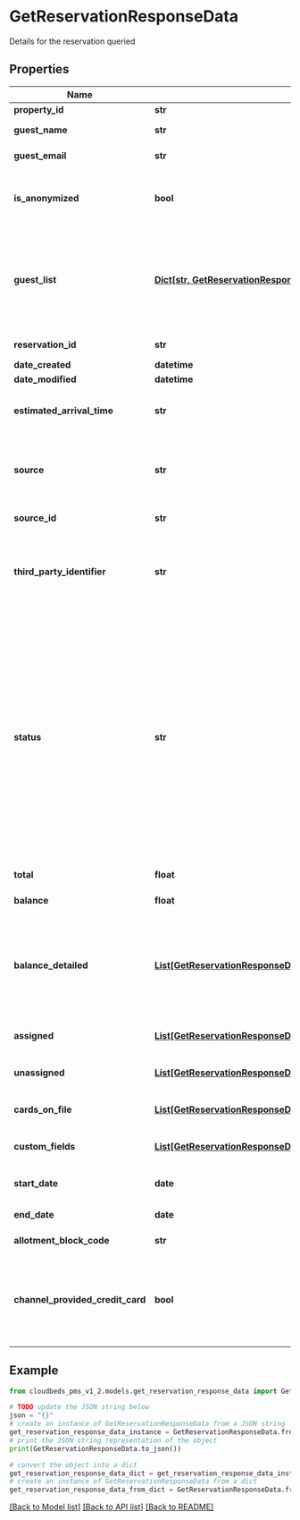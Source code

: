 # GetReservationResponseData

Details for the reservation queried

## Properties

Name | Type | Description | Notes
------------ | ------------- | ------------- | -------------
**property_id** | **str** | Property ID | [optional] 
**guest_name** | **str** | Main Guest Name | [optional] 
**guest_email** | **str** | Main Guest Email | [optional] 
**is_anonymized** | **bool** | Flag indicating the main guest data was removed upon request | [optional] 
**guest_list** | [**Dict[str, GetReservationResponseDataGuestListValue]**](GetReservationResponseDataGuestListValue.md) | A map of guest IDs to guest objects (key is the Guest ID). It contains an entry for each guest included on the reservation. | [optional] 
**reservation_id** | **str** | Reservation identifier | [optional] 
**date_created** | **datetime** |  | [optional] 
**date_modified** | **datetime** |  | [optional] 
**estimated_arrival_time** | **str** | Estimated arrival time, 24-hour format. | [optional] 
**source** | **str** | Booking source (e.g. Website, Facebook Widget, Booking.com, etc) | [optional] 
**source_id** | **str** | Booking source unique id | [optional] 
**third_party_identifier** | **str** | If it was received from a booking channel, it displays its identifier. If not, it will be empty | [optional] 
**status** | **str** | Reservation status&lt;br /&gt; &#39;not_confirmed&#39; - Reservation is pending confirmation&lt;br /&gt; &#39;confirmed&#39; - Reservation is confirmed&lt;br /&gt; &#39;canceled&#39; - Reservation is canceled&lt;br /&gt; &#39;checked_in&#39; - Guest is in hotel&lt;br /&gt; &#39;checked_out&#39; - Guest already left hotel&lt;br /&gt; &#39;no_show&#39; - Guest didn&#39;t showed up on check-in date | [optional] 
**total** | **float** | Total price of the booking | [optional] 
**balance** | **float** | Balance currently owed | [optional] 
**balance_detailed** | [**List[GetReservationResponseDataBalanceDetailedInner]**](GetReservationResponseDataBalanceDetailedInner.md) | Reservation balance detailed with the information available on PC app, describing the financial items calculated | [optional] 
**assigned** | [**List[GetReservationResponseDataAssignedInner]**](GetReservationResponseDataAssignedInner.md) | Assigned Rooms information | [optional] 
**unassigned** | [**List[GetReservationResponseDataUnassignedInner]**](GetReservationResponseDataUnassignedInner.md) | Unassigned Rooms information | [optional] 
**cards_on_file** | [**List[GetReservationResponseDataCardsOnFileInner]**](GetReservationResponseDataCardsOnFileInner.md) | Credit Cards stored for the reservation | [optional] 
**custom_fields** | [**List[GetReservationResponseDataGuestListValueCustomFieldsInner]**](GetReservationResponseDataGuestListValueCustomFieldsInner.md) | Custom Fields related to the reservation | [optional] 
**start_date** | **date** | First reservation check-in date | [optional] 
**end_date** | **date** | Last reservation check-out date | [optional] 
**allotment_block_code** | **str** | Allotment block code | [optional] 
**channel_provided_credit_card** | **bool** | Whether a credit card was provided by the channel. Only included for reservations originating from OTAs. | [optional] 

## Example

```python
from cloudbeds_pms_v1_2.models.get_reservation_response_data import GetReservationResponseData

# TODO update the JSON string below
json = "{}"
# create an instance of GetReservationResponseData from a JSON string
get_reservation_response_data_instance = GetReservationResponseData.from_json(json)
# print the JSON string representation of the object
print(GetReservationResponseData.to_json())

# convert the object into a dict
get_reservation_response_data_dict = get_reservation_response_data_instance.to_dict()
# create an instance of GetReservationResponseData from a dict
get_reservation_response_data_from_dict = GetReservationResponseData.from_dict(get_reservation_response_data_dict)
```
[[Back to Model list]](../README.md#documentation-for-models) [[Back to API list]](../README.md#documentation-for-api-endpoints) [[Back to README]](../README.md)


